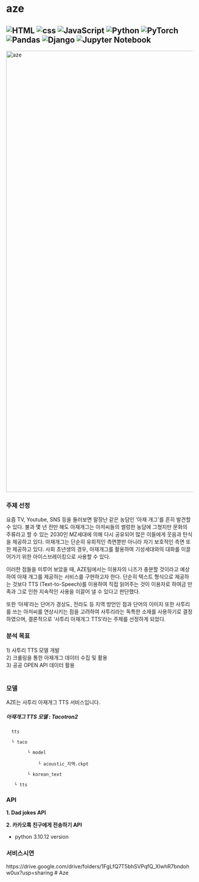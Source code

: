# aze
![HTML](https://img.shields.io/badge/html-%23E34F26.svg?style=for-the-badge&logo=html5&logoColor=white)
![css](https://img.shields.io/badge/css-1572B6?style=for-the-badge&logo=css3&logoColor=white)
![JavaScript](https://img.shields.io/badge/javascript-%23323330.svg?style=for-the-badge&logo=javascript&logoColor=%23F7DF1E)
![Python](https://img.shields.io/badge/python-3670A0?style=for-the-badge&logo=python&logoColor=ffdd54)
![PyTorch](https://img.shields.io/badge/PyTorch-%23EE4C2C.svg?style=for-the-badge&logo=PyTorch&logoColor=white)
![Pandas](https://img.shields.io/badge/pandas-%23150458.svg?style=for-the-badge&logo=pandas&logoColor=white)
![Django](https://img.shields.io/badge/django-%23092E20.svg?style=for-the-badge&logo=django&logoColor=white)
![Jupyter Notebook](https://img.shields.io/badge/jupyter-%23FA0F00.svg?style=for-the-badge&logo=jupyter&logoColor=white)
-
<img width="1188" alt="aze" src="https://github.com/yeonjin99/aze/assets/98744367/def152d3-7d1d-4590-a9f1-1f6e96fa488e">

<h3>주제 선정</h3> 

요즘 TV, Youtube, SNS 등을 둘러보면 말장난 같은 농담인 ‘아재 개그’를 흔히 발견할 수 있다. 불과 몇 년 전만 해도 아재개그는 아저씨들의 썰렁한 농담에 그쳤지만 문화의 주류라고 할 수 있는 2030인 MZ세대에 의해 다시 공유되어 많은 이들에게 웃음과 탄식을 제공하고 있다.
아재개그는 단순히 유희적인 측면뿐만 아니라 자기 보호적인 측면 또한 제공하고 있다. 사회 초년생의 경우, 아재개그를 활용하여 기성세대와의 대화를 이끌어가기 위한 아이스브레이킹으로 사용할 수 있다.

이러한 점들을 미루어 보았을 때, AZE팀에서는 이용자의 니즈가 충분할 것이라고 예상하여 아재 개그를 제공하는 서비스를 구현하고자 한다. 단순히 텍스트 형식으로 제공하는 것보다 TTS (Text-to-Speech)를 이용하여 직접 읽어주는 것이 이용자로 하여금 만족과 그로 인한 지속적인 사용을 이끌어 낼 수 있다고 판단했다.

또한 ‘아재’라는 단어가 경상도, 전라도 등 지역 방언인 점과 단어의 이미지 또한 사투리를 쓰는 아저씨를 연상시키는 점을 고려하여 사투리라는 독특한 소재를 사용하기로 결정하였으며, 결론적으로 ‘사투리 아재개그 TTS’라는 주제를 선정하게 되었다.

<h3>분석 목표</h3>

<div>1) 사투리 TTS 모델 개발 </div>
<div>2) 크롤링을 통한 아재개그 데이터 수집 및 활용</div>
<div>3) 공공 OPEN API 데이터 활용</div>
<br>

<h3>모델</h3>
<div>AZE는 사투리 아재개그 TTS 서비스입니다.</div>

<h5>아재개그 TTS 모델 : Tacotron2</h5>

<div>

      tts

      └ taco
      
            └ model

                └ acoustic_지역.ckpt

            └ korean_text
      
       └ tts
 
</div>

<h3>API</h3>

**1. Dad jokes API**

**2. 카카오톡 친구에게 전송하기 API**

* python 3.10.12 version

<h3>서비스시연</h3>
https://drive.google.com/drive/folders/1FgLfQ7T5bhSVPqfQ_XlwhR7bndohw0ux?usp=sharing
# Aze
